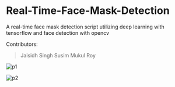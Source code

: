 # Real-Time-Face-Mask-Detection

A real-time face mask detection script utilizing deep learning with tensorflow and face detection with opencv

Contributors:
> Jaisidh Singh
> Susim Mukul Roy


![p1](https://user-images.githubusercontent.com/75247817/121029550-4f21cf80-c7c6-11eb-901a-fde4ee8b2dba.png)

![p2](https://user-images.githubusercontent.com/75247817/121029584-5517b080-c7c6-11eb-9e07-253e7d7cdc6c.png)
